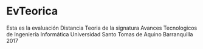 # EvTeorica
Esta es la evaluación Distancia Teoria de la signatura Avances Tecnologicos de Ingeniería Informática Universidad Santo Tomas 
de Aquino Barranquilla 2017
